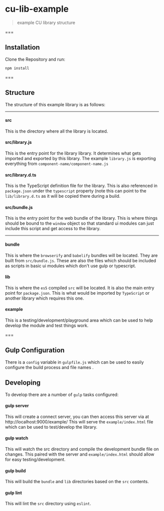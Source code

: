 cu-lib-example
==============

> example CU library structure

===

Installation
------------

Clone the Repository and run:

```
npm install
```

===


Structure
---------

The structure of this example library is as follows:

---

#### src

This is the directory where all the library is located.


#### src/library.js

This is the entry point for the library library. It determines what gets imported and exported by this library.
The example `library.js` is exporting everything from `component-name/component-name.js`


#### src/library.d.ts

This is the TypeScript definition file for the library. This is also referenced in `package.json` under the `typescript`
property (note this can point to the `lib/library.d.ts` as it will be copied there during a build.


#### src/bundle.js

This is the entry point for the web bundle of the library. This is where things should be bound to the `window` object
so that standard ui modules can just include this script and get access to the library.


---

#### bundle

This is where the `browserify` and `babelify` bundles will be located. They are built from `src/bundle.js`.
These are also the files which should be included as scripts in basic ui modules which don't use gulp or typescript.


#### lib

This is where the `es5` compiled `src` will be located. It is also the main entry point for `package.json`.
This is what would be imported by `TypeScript` or another library which requires this one.

#### example

This is a testing/development/playground area which can be used to help develop the module and test things work.


===

Gulp Configuration
------------------

There is a `config` variable in `gulpfile.js` which can be used to easily configure the build process and file names .


Developing
----------

To develop there are a number of `gulp` tasks configured:


#### gulp server

This will create a connect server, you can then access this server via at http://localhost:9000/example/
This will serve the `example/index.html` file which can be used to test/develop the library.


#### gulp watch

This will watch the src directory and compile the development bundle file on changes.
This paired with the server and `example/index.html` should allow for easy testing/development.


#### gulp build

This will build the `bundle` and `lib` directories based on the `src` contents.


#### gulp lint

This will lint the `src` directory using `eslint`.

